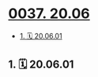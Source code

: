 # [0037. 20.06](https://github.com/Tdahuyou/TNotes.footprints/tree/main/notes/0037.%2020.06)

<!-- region:toc -->

- [1. 🗓 20.06.01](#1--200601)

<!-- endregion:toc -->

## 1. 🗓 20.06.01

<Footprints :times="[2020, 6, 1, 12, 35]">
  <template #text-area>
    <p>唯一保留下来的特点，除了头大，也没别的了 🤦‍♂️🤦‍♂️🤦‍♂️</p>
  </template>
  <template #image-list="{ openModal }">
    <img src="https://cdn.jsdelivr.net/gh/Tdahuyou/imgs@main/2025-02-16-14-13-54.png" @click="openModal(0)"/>
  </template>
</Footprints>
